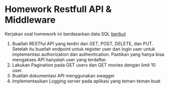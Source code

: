 # Homework Restfull API & Middleware
Kerjakan soal homework ini berdasarkan data SQL [berikut](https://github.com/fathy17/dokumen-pembanding-2/blob/master/movies-database.sql)
1. Buatlah RESTful API yang terdiri dari GET, POST, DELETE, dan PUT. Setelah itu buatlah 
endpoint untuk register user dan login user untuk implementasi authorization dan 
authentication. Pastikan yang hanya bisa mengakses API hanyalah user yang terdaftar.
2. Lakukan Pagination pada GET users dan GET movies dengan limit 10 user.
3. Buatlah dokumentasi API menggunakan swagger
4. Implementasikan Logging server pada aplikasi yang teman-teman buat
